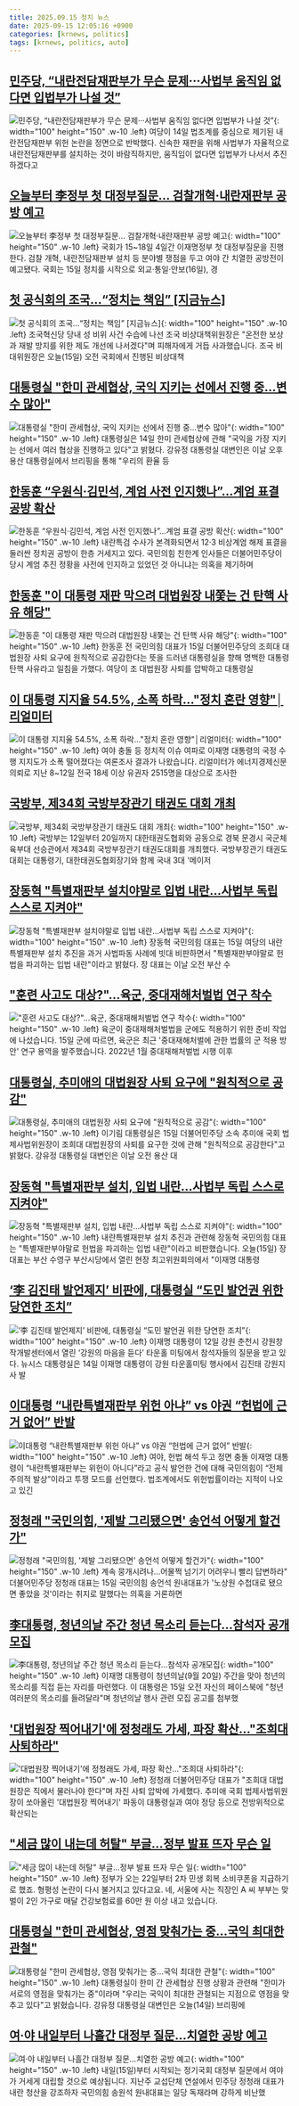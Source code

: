 ```yaml
---
title: 2025.09.15 정치 뉴스
date: 2025-09-15 12:05:16 +0900
categories: [krnews, politics]
tags: [krnews, politics, auto]
---
```

## [민주당, “내란전담재판부가 무슨 문제···사법부 움직임 없다면 입법부가 나설 것”](https://n.news.naver.com/mnews/article/032/0003396298)

![민주당, “내란전담재판부가 무슨 문제···사법부 움직임 없다면 입법부가 나설 것”](https://mimgnews.pstatic.net/image/origin/032/2025/09/14/3396298.jpg?type=nf220_150){: width="100" height="150" .w-10 .left}
여당이 14일 법조계를 중심으로 제기된 내란전담재판부 위헌 논란을 정면으로 반박했다. 신속한 재판을 위해 사법부가 자율적으로 내란전담재판부를 설치하는 것이 바람직하지만, 움직임이 없다면 입법부가 나서서 추진하겠다고

## [오늘부터 李정부 첫 대정부질문…  검찰개혁·내란재판부 공방 예고](https://n.news.naver.com/mnews/article/005/0001802156)

![오늘부터 李정부 첫 대정부질문…  검찰개혁·내란재판부 공방 예고](https://mimgnews.pstatic.net/image/origin/005/2025/09/15/1802156.jpg?type=nf220_150){: width="100" height="150" .w-10 .left}
국회가 15~18일 4일간 이재명정부 첫 대정부질문을 진행한다. 검찰 개혁, 내란전담재판부 설치 등 분야별 쟁점을 두고 여야 간 치열한 공방전이 예고됐다. 국회는 15일 정치를 시작으로 외교·통일·안보(16일), 경

## [첫 공식회의 조국…“정치는 책임” [지금뉴스]](https://n.news.naver.com/mnews/article/056/0012029337)

![첫 공식회의 조국…“정치는 책임” [지금뉴스]](https://mimgnews.pstatic.net/image/origin/056/2025/09/15/12029337.jpg?type=nf220_150){: width="100" height="150" .w-10 .left}
조국혁신당 당내 성 비위 사건 수습에 나선 조국 비상대책위원장은 "온전한 보상과 재발 방지를 위한 제도 개선에 나서겠다"며 피해자에게 거듭 사과했습니다. 조국 비대위원장은 오늘(15일) 오전 국회에서 진행된 비상대책

## [대통령실 "한미 관세협상, 국익 지키는 선에서 진행 중…변수 많아"](https://n.news.naver.com/mnews/article/421/0008485028)

![대통령실 "한미 관세협상, 국익 지키는 선에서 진행 중…변수 많아"](https://mimgnews.pstatic.net/image/origin/421/2025/09/14/8485028.jpg?type=nf220_150){: width="100" height="150" .w-10 .left}
대통령실은 14일 한미 관세협상에 관해 "국익을 가장 지키는 선에서 여러 협상을 진행하고 있다"고 밝혔다. 강유정 대통령실 대변인은 이날 오후 용산 대통령실에서 브리핑을 통해 "우리의 환율 등

## [한동훈 “우원식·김민석, 계엄 사전 인지했나”…계엄 표결 공방 확산](https://n.news.naver.com/mnews/article/082/0001344838)

![한동훈 “우원식·김민석, 계엄 사전 인지했나”…계엄 표결 공방 확산](https://mimgnews.pstatic.net/image/origin/082/2025/09/15/1344838.jpg?type=nf220_150){: width="100" height="150" .w-10 .left}
내란특검 수사가 본격화되면서 12·3 비상계엄 해제 표결을 둘러싼 정치권 공방이 한층 거세지고 있다. 국민의힘 친한계 인사들은 더불어민주당이 당시 계엄 추진 정황을 사전에 인지하고 있었던 것 아니냐는 의혹을 제기하며

## [한동훈 "이 대통령 재판 막으려 대법원장 내쫓는 건 탄핵 사유 해당"](https://n.news.naver.com/mnews/article/469/0000887229)

![한동훈 "이 대통령 재판 막으려 대법원장 내쫓는 건 탄핵 사유 해당"](https://mimgnews.pstatic.net/image/origin/469/2025/09/15/887229.jpg?type=nf220_150){: width="100" height="150" .w-10 .left}
한동훈 전 국민의힘 대표가 15일 더불어민주당의 조희대 대법원장 사퇴 요구에 원칙적으로 공감한다는 뜻을 드러낸 대통령실을 향해 명백한 대통령 탄핵 사유라고 일침을 가했다. 여당이 조 대법원장 사퇴를 압박하고 대통령실

## [이 대통령 지지율 54.5%, 소폭 하락…"정치 혼란 영향"│리얼미터](https://n.news.naver.com/mnews/article/437/0000456817)

![이 대통령 지지율 54.5%, 소폭 하락…"정치 혼란 영향"│리얼미터](https://mimgnews.pstatic.net/image/origin/437/2025/09/15/456817.jpg?type=nf220_150){: width="100" height="150" .w-10 .left}
여야 충돌 등 정치적 이슈 여파로 이재명 대통령의 국정 수행 지지도가 소폭 떨어졌다는 여론조사 결과가 나왔습니다. 리얼미터가 에너지경제신문 의뢰로 지난 8~12일 전국 18세 이상 유권자 2515명을 대상으로 조사한

## [국방부, 제34회 국방부장관기 태권도 대회 개최](https://n.news.naver.com/mnews/article/421/0008485793)

![국방부, 제34회 국방부장관기 태권도 대회 개최](https://mimgnews.pstatic.net/image/origin/421/2025/09/15/8485793.jpg?type=nf220_150){: width="100" height="150" .w-10 .left}
국방부는 12일부터 20일까지 대한태권도협회와 공동으로 경북 문경시 국군체육부대 선승관에서 제34회 국방부장관기 태권도대회를 개최했다. 국방부장관기 태권도대회는 대통령기, 대한태권도협회장기와 함께 국내 3대 '메이저

## [장동혁 "특별재판부 설치야말로 입법 내란…사법부 독립 스스로 지켜야"](https://n.news.naver.com/mnews/article/003/0013481462)

![장동혁 "특별재판부 설치야말로 입법 내란…사법부 독립 스스로 지켜야"](https://mimgnews.pstatic.net/image/origin/003/2025/09/15/13481462.jpg?type=nf220_150){: width="100" height="150" .w-10 .left}
장동혁 국민의힘 대표는 15일 여당의 내란특별재판부 설치 추진을 과거 사법파동 사례에 빗대 비판하면서 "특별재판부야말로 헌법을 파괴하는 입법 내란"이라고 밝혔다. 장 대표는 이날 오전 부산 수

## ["훈련 사고도 대상?"…육군, 중대재해처벌법 연구 착수](https://n.news.naver.com/mnews/article/660/0000092926)

!["훈련 사고도 대상?"…육군, 중대재해처벌법 연구 착수](https://mimgnews.pstatic.net/image/origin/660/2025/09/15/92926.jpg?type=nf220_150){: width="100" height="150" .w-10 .left}
육군이 중대재해처벌법을 군에도 적용하기 위한 준비 작업에 나섰습니다. 15일 군에 따르면, 육군은 최근 '중대재해처벌에 관한 법률의 군 적용 방안' 연구 용역을 발주했습니다. 2022년 1월 중대재해처벌법 시행 이후

## [대통령실, 추미애의 대법원장 사퇴 요구에 "원칙적으로 공감"](https://n.news.naver.com/mnews/article/421/0008485713)

![대통령실, 추미애의 대법원장 사퇴 요구에 "원칙적으로 공감"](https://mimgnews.pstatic.net/image/origin/421/2025/09/15/8485713.jpg?type=nf220_150){: width="100" height="150" .w-10 .left}
이기림 대통령실은 15일 더불어민주당 소속 추미애 국회 법제사법위원장이 조희대 대법원장의 사퇴를 요구한 것에 관해 "원칙적으로 공감한다"고 밝혔다. 강유정 대통령실 대변인은 이날 오전 용산 대

## [장동혁 "특별재판부 설치, 입법 내란…사법부 독립 스스로 지켜야"](https://n.news.naver.com/mnews/article/437/0000456830)

![장동혁 "특별재판부 설치, 입법 내란…사법부 독립 스스로 지켜야"](https://mimgnews.pstatic.net/image/origin/437/2025/09/15/456830.jpg?type=nf220_150){: width="100" height="150" .w-10 .left}
내란특별재판부 설치 추진과 관련해 장동혁 국민의힘 대표는 "특별재판부야말로 헌법을 파괴하는 입법 내란"이라고 비판했습니다. 오늘(15일) 장 대표는 부산 수영구 부산시당에서 열린 현장 최고위원회의에서 "이재명 대통령

## [‘李 김진태 발언제지’ 비판에, 대통령실 “도민 발언권 위한 당연한 조치”](https://n.news.naver.com/mnews/article/021/0002736439)

![‘李 김진태 발언제지’ 비판에, 대통령실 “도민 발언권 위한 당연한 조치”](https://mimgnews.pstatic.net/image/origin/021/2025/09/14/2736439.jpg?type=nf220_150){: width="100" height="150" .w-10 .left}
이재명 대통령이 12일 강원 춘천시 강원창작개발센터에서 열린 ‘강원의 마음을 듣다’ 타운홀 미팅에서 참석자들의 질문을 받고 있다. 뉴시스 대통령실은 14일 이재명 대통령이 강원 타운홀미팅 행사에서 김진태 강원지사 발

## [이대통령 “내란특별재판부 위헌 아냐” vs 야권 “헌법에 근거 없어” 반발](https://n.news.naver.com/mnews/article/009/0005558096)

![이대통령 “내란특별재판부 위헌 아냐” vs 야권 “헌법에 근거 없어” 반발](https://mimgnews.pstatic.net/image/origin/009/2025/09/14/5558096.jpg?type=nf220_150){: width="100" height="150" .w-10 .left}
여야, 헌법 해석 두고 정면 충돌 이재명 대통령이 “내란특별재판부는 위헌이 아니다”라고 공식 발언한 건에 대해 국민의힘이 “전체주의적 발상”이라고 투쟁 모드를 선언했다. 법조계에서도 위헌법률이라는 지적이 나오고 있긴

## [정청래 "국민의힘, '제발 그리됐으면' 송언석 어떻게 할건가"](https://n.news.naver.com/mnews/article/001/0015626181)

![정청래 "국민의힘, '제발 그리됐으면' 송언석 어떻게 할건가"](https://mimgnews.pstatic.net/image/origin/001/2025/09/15/15626181.jpg?type=nf220_150){: width="100" height="150" .w-10 .left}
계속 뭉개시려나…어물쩍 넘기기 어려우니 빨리 답변하라" 더불어민주당 정청래 대표는 15일 국민의힘 송언석 원내대표가 '노상원 수첩대로 됐으면 좋았을 것'이라는 취지로 말했다는 의혹을 거론하면

## [李대통령, 청년의날 주간 청년 목소리 듣는다…참석자 공개모집](https://n.news.naver.com/mnews/article/003/0013481712)

![李대통령, 청년의날 주간 청년 목소리 듣는다…참석자 공개모집](https://mimgnews.pstatic.net/image/origin/003/2025/09/15/13481712.jpg?type=nf220_150){: width="100" height="150" .w-10 .left}
이재명 대통령이 청년의날(9월 20일) 주간을 맞아 청년의 목소리를 직접 듣는 자리를 마련했다. 이 대통령은 15일 오전 자신의 페이스북에 "청년 여러분의 목소리를 들려달라"며 청년의날 행사 관련 모집 공고를 첨부했

## ['대법원장 찍어내기'에 정청래도 가세, 파장 확산…"조희대 사퇴하라"](https://n.news.naver.com/mnews/article/119/0003002881)

!['대법원장 찍어내기'에 정청래도 가세, 파장 확산…"조희대 사퇴하라"](https://mimgnews.pstatic.net/image/origin/119/2025/09/15/3002881.jpg?type=nf220_150){: width="100" height="150" .w-10 .left}
정청래 더불어민주당 대표가 "조희대 대법원장은 직에서 물러나야 한다"며 자진 사퇴 압박에 가세했다. 추미애 국회 법제사법위원장이 쏘아올린 '대법원장 찍어내기' 파동이 대통령실과 여야 정당 등으로 전방위적으로 확산되는

## ["세금 많이 내는데 허탈" 부글…정부 발표 뜨자 무슨 일](https://n.news.naver.com/mnews/article/055/0001292406)

!["세금 많이 내는데 허탈" 부글…정부 발표 뜨자 무슨 일](https://mimgnews.pstatic.net/image/origin/055/2025/09/15/1292406.jpg?type=nf220_150){: width="100" height="150" .w-10 .left}
정부가 오는 22일부터 2차 민생 회복 소비쿠폰을 지급하기로 했죠. 형평성 논란이 다시 불거지고 있다고요. 네, 서울에 사는 직장인 A 씨 부부는 맞벌이 2인 가구로 매달 건강보험료를 60만 원 이상 내고 있습니다.

## [대통령실 "한미 관세협상, 영점 맞춰가는 중…국익 최대한 관철"](https://n.news.naver.com/mnews/article/057/0001908320)

![대통령실 "한미 관세협상, 영점 맞춰가는 중…국익 최대한 관철"](https://mimgnews.pstatic.net/image/origin/057/2025/09/14/1908320.jpg?type=nf220_150){: width="100" height="150" .w-10 .left}
대통령실이 한미 간 관세협상 진행 상황과 관련해 "한미가 서로의 영점을 맞춰가는 중"이라며 "우리는 국익이 최대한 관철되는 지점으로 영점을 맞추고 있다"고 밝혔습니다. 강유정 대통령실 대변인은 오늘(14일) 브리핑에

## [여·야 내일부터 나흘간 대정부 질문…치열한 공방 예고](https://n.news.naver.com/mnews/article/055/0001292288)

![여·야 내일부터 나흘간 대정부 질문…치열한 공방 예고](https://mimgnews.pstatic.net/image/origin/055/2025/09/14/1292288.jpg?type=nf220_150){: width="100" height="150" .w-10 .left}
내일(15일)부터 시작되는 정기국회 대정부 질문에서 여야가 거세게 대립할 것으로 예상됩니다. 지난주 교섭단체 연설에서 민주당 정청래 대표가 내란 청산을 강조하자 국민의힘 송원석 원내대표는 일당 독재라며 강하게 비난했

